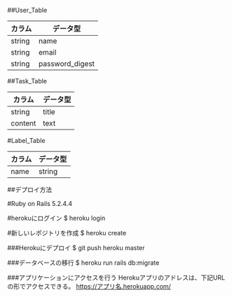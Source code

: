 ##User_Table

|  カラム  |  データ型 |
| ---- | ---- |
| string | name |
| string | email |
| string | password_digest |

##Task_Table

|  カラム  |  データ型 |
| ---- | ---- |
| string | title |
| content | text |

#Label_Table

|  カラム  |  データ型 |
| ---- | ---- |
| name | string |

##デプロイ方法

#Ruby on Rails 5.2.4.4

#herokuにログイン
$ heroku login

#新しいレポジトリを作成
$ heroku create

###Herokuにデプロイ
$ git push heroku master

###データベースの移行
$ heroku run rails db:migrate

###アプリケーションにアクセスを行う
Herokuアプリのアドレスは、下記URLの形でアクセスできる。
https://アプリ名.herokuapp.com/
